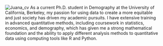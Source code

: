 ![Juana_cv](https://github.com/jgmontoyam/jgmontoyam.github.io/assets/70729731/1cfd7ca2-461e-4844-96e2-8460b2e21603)
As a current Ph.D. student in Demography at the University of California, Berkeley, my passion for using data to create a more equitable and just society has driven my academic pursuits. I have extensive training in advanced quantitative methods, including coursework in statistics, economics, and demography, which has given me a strong mathematical foundation and the ability to apply different analysis methods to quantitative data using computing tools like R and Python.

